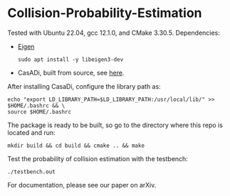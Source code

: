 # Collision-Probability-Estimation
Tested with Ubuntu 22.04, gcc 12.1.0, and CMake 3.30.5.
Dependencies:  
- [Eigen](https://eigen.tuxfamily.org/index.php?title=Main_Page)

  ```
  sudo apt install -y libeigen3-dev
  ```
- CasADi, built from source, see [here](https://github.com/casadi/casadi/wiki/InstallationLinux).  

After installing CasaDi, configure the library path as: 
```
echo "export LD_LIBRARY_PATH=$LD_LIBRARY_PATH:/usr/local/lib/" >> $HOME/.bashrc && \
source $HOME/.bashrc
```
The package is ready to be built, so go to the directory where this repo is located and run:
```
mkdir build && cd build && cmake .. && make
```
Test the probability of collision estimation with the testbench: 
```
./testbench.out
```
For documentation, please see our paper on arXiv.
